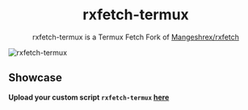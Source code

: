 <h1 align="center">rxfetch-termux</h1>

<p align="center">rxfetch-termux is a Termux Fetch Fork of <a href="https://github.com/BMind0945/Mindz.git">Mangeshrex/rxfetch</a></p>

<img src="https://user-images.githubusercontent.com/64394320/170211137-554dfd78-8424-4699-876c-7483b45de068.png" alt="rxfetch-termux">

## Showcase
**Upload your custom script `rxfetch-termux` [here](https://github.com/BMind0945/Mindz.git)**
